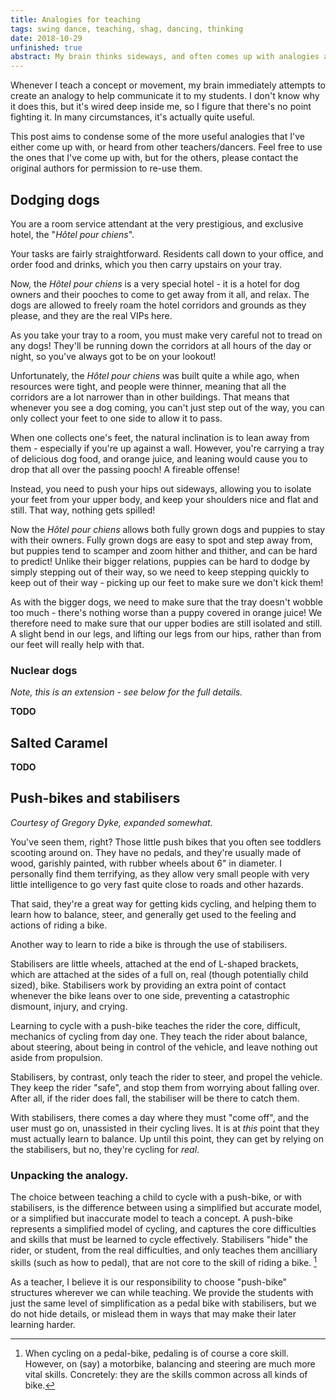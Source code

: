 ```yaml
---
title: Analogies for teaching
tags: swing dance, teaching, shag, dancing, thinking
date: 2018-10-29
unfinished: true
abstract: My brain thinks sideways, and often comes up with analogies and metaphors as a means for describing movements and ideas to students and fellow dancers. This post is an attempt to write down some of them so that they might be useful to other teachers and dancers. 
---
```


Whenever I teach a concept or movement, my brain immediately attempts to create an analogy to help communicate it to my students. I don't know why it does this, but it's wired deep inside me, so I figure that there's no point fighting it. In many circumstances, it's actually quite useful. 

This post aims to condense some of the more useful analogies that I've either come up with, or heard from other teachers/dancers. Feel free to use the ones that I've come up with, but for the others, please contact the original authors for permission to re-use them. 

## Dodging dogs

You are a room service attendant at the very prestigious, and exclusive hotel, the "*Hôtel pour chiens*".

Your tasks are fairly straightforward. Residents call down to your office, and order food and drinks, which you then carry upstairs on your tray. 

Now, the *Hôtel pour chiens* is a very special hotel - it is a hotel for dog owners and their pooches to come to get away from it all, and relax. The dogs are allowed to freely roam the hotel corridors and grounds as they please, and they are the real VIPs here. 

As you take your tray to a room, you must make very careful not to tread on any dogs! They'll be running down the corridors at all hours of the day or night, so you've always got to be on your lookout! 

Unfortunately, the *Hôtel pour chiens* was built quite a while ago, when resources were tight, and people were thinner, meaning that all the corridors are a lot narrower than in other buildings. That means that whenever you see a dog coming, you can't just step out of the way, you can only collect your feet to one side to allow it to pass. 

When one collects one's feet, the natural inclination is to lean away from them - especially if you're up against a wall. However, you're carrying a tray of delicious dog food, and orange juice, and leaning would cause you to drop that all over the passing pooch! A fireable offense! 

Instead, you need to push your hips out sideways, allowing you to isolate your feet from your upper body, and keep your shoulders nice and flat and still. That way, nothing gets spilled! 

Now the *Hôtel pour chiens* allows both fully grown dogs and puppies to stay with their owners. Fully grown dogs are easy to spot and step away from, but puppies tend to scamper and zoom hither and thither, and can be hard to predict! Unlike their bigger relations, puppies can be hard to dodge by simply stepping out of their way, so we need to keep stepping quickly to keep out of their way - picking up our feet to make sure we don't kick them! 

As with the bigger dogs, we need to make sure that the tray doesn't wobble too much - there's nothing worse than a puppy covered in orange juice! We therefore need to make sure that our upper bodies are still isolated and still. A slight bend in our legs, and lifting our legs from our hips, rather than from our feet will really help with that. 

### Nuclear dogs 

*Note, this is an extension - see below for the full details.*

**TODO**

<!-- The owner of the *Hôtel pour chiens* is, unfortunately, getting on in years, and harbours some rather...*antiquated* views about what constitutes a family unit. Because of this, he will only  -->


## Salted Caramel

**TODO**

## Push-bikes and stabilisers

*Courtesy of Gregory Dyke, expanded somewhat.*

You've seen them, right? Those little push bikes that you often see toddlers scooting around on. They have no pedals, and they're usually made of wood, garishly painted, with rubber wheels about 6" in diameter. I personally find them terrifying, as they allow very small people with very little intelligence to go very fast quite close to roads and other hazards. 

That said, they're a great way for getting kids cycling, and helping them to learn how to balance, steer, and generally get used to the feeling and actions of riding a bike. 

Another way to learn to ride a bike is through the use of stabilisers. 

Stabilisers are little wheels, attached at the end of L-shaped brackets, which are attached at the sides of a full on, real (though potentially child sized), bike. Stabilisers work by providing an extra point of contact whenever the bike leans over to one side, preventing a catastrophic dismount, injury, and crying. 

Learning to cycle with a push-bike teaches the rider the core, difficult, mechanics of cycling from day one. They teach the rider about balance, about steering, about being in control of the vehicle, and leave nothing out aside from propulsion.

Stabilisers, by contrast, only teach the rider to steer, and propel the vehicle. They keep the rider "safe", and stop them from worrying about falling over. After all, if the rider does fall, the stabiliser will be there to catch them.

With stabilisers, there comes a day where they must "come off", and the user must go on, unassisted in their cycling lives. It is at _this_ point that they must actually learn to balance. Up until this point, they can get by relying on the stabilisers, but no, they're cycling for _real_. 

### Unpacking the analogy. 

The choice between teaching a child to cycle with a push-bike, or with stabilisers, is the difference between using a simplified but accurate model, or a simplified but inaccurate model to teach a concept. A push-bike represents a simplified model of cycling, and captures the core difficulties and skills that must be learned to cycle effectively. Stabilisers "hide" the rider, or student, from the real difficulties, and only teaches them ancilliary skills (such as how to pedal), that are not core to the skill of riding a bike. [^1]

As a teacher, I believe it is our responsibility to choose "push-bike" structures wherever we can while teaching. We provide the students with just the same level of simplification as a pedal bike with stabilisers, but we do not hide details, or mislead them in ways that may make their later learning harder. 


[^1]: When cycling on a pedal-bike, pedaling is of course a core skill. However, on (say) a motorbike, balancing and steering are much more vital skills. Concretely: they are the skills common across all kinds of bike. 